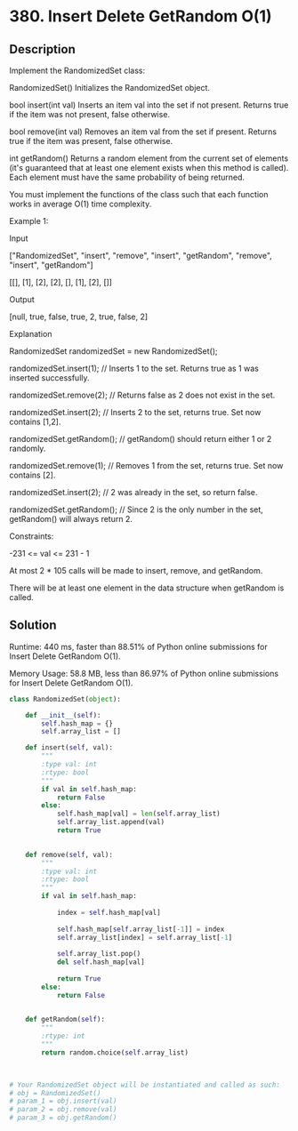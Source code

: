 # 380. Insert Delete GetRandom O(1)

## Description

Implement the RandomizedSet class:

RandomizedSet() Initializes the RandomizedSet object.

bool insert(int val) Inserts an item val into the set if not present. Returns true if the item was not present, false otherwise.

bool remove(int val) Removes an item val from the set if present. Returns true if the item was present, false otherwise.

int getRandom() Returns a random element from the current set of elements (it's guaranteed that at least one element exists when this method is called). Each element must have the same probability of being returned.

You must implement the functions of the class such that each function works in average O(1) time complexity.

Example 1:

Input

["RandomizedSet", "insert", "remove", "insert", "getRandom", "remove", "insert", "getRandom"]

[[], [1], [2], [2], [], [1], [2], []]

Output

[null, true, false, true, 2, true, false, 2]

Explanation

RandomizedSet randomizedSet = new RandomizedSet();

randomizedSet.insert(1); // Inserts 1 to the set. Returns true as 1 was inserted successfully.

randomizedSet.remove(2); // Returns false as 2 does not exist in the set.

randomizedSet.insert(2); // Inserts 2 to the set, returns true. Set now contains [1,2].

randomizedSet.getRandom(); // getRandom() should return either 1 or 2 randomly.

randomizedSet.remove(1); // Removes 1 from the set, returns true. Set now contains [2].

randomizedSet.insert(2); // 2 was already in the set, so return false.

randomizedSet.getRandom(); // Since 2 is the only number in the set, getRandom() will always return 2.

Constraints:

\-231 <= val <= 231 - 1

At most 2 * 105 calls will be made to insert, remove, and getRandom.

There will be at least one element in the data structure when getRandom is called.

## Solution

Runtime: 440 ms, faster than 88.51% of Python online submissions for Insert Delete GetRandom O(1).

Memory Usage: 58.8 MB, less than 86.97% of Python online submissions for Insert Delete GetRandom O(1).

```python
class RandomizedSet(object):

    def __init__(self):
        self.hash_map = {}
        self.array_list = []

    def insert(self, val):
        """
        :type val: int
        :rtype: bool
        """
        if val in self.hash_map:
            return False
        else:
            self.hash_map[val] = len(self.array_list)
            self.array_list.append(val)
            return True
        

    def remove(self, val):
        """
        :type val: int
        :rtype: bool
        """
        if val in self.hash_map:
            
            index = self.hash_map[val]
            
            self.hash_map[self.array_list[-1]] = index
            self.array_list[index] = self.array_list[-1]
            
            self.array_list.pop()
            del self.hash_map[val]
            
            return True
        else:
            return False
        

    def getRandom(self):
        """
        :rtype: int
        """
        return random.choice(self.array_list)
        


# Your RandomizedSet object will be instantiated and called as such:
# obj = RandomizedSet()
# param_1 = obj.insert(val)
# param_2 = obj.remove(val)
# param_3 = obj.getRandom()
```

